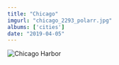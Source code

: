 ```yaml
---
title: "Chicago"
imgurl: "chicago_2293_polarr.jpg"
albums: ['cities']
date: "2019-04-05"
---
```

![Chicago Harbor](https://apfbvvpren.cloudimg.io/v7/raw.githubusercontent.com/wpix/solid-pipix/master/photos/chicago_2293_polarr.jpg?width/cdn/n/n)

